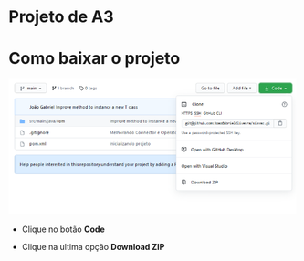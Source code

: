 # Projeto de A3

# Como baixar o projeto

![Baixar projeto](baixar.png)
- Clique no botão **Code**

- Clique na ultima opção **Download ZIP**

